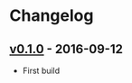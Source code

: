 # Changelog

## [v0.1.0] - 2016-09-12

* First build


[v0.1.0]: https://git.melting-media.com/meltinglab/monolog/commits/0.1.0
